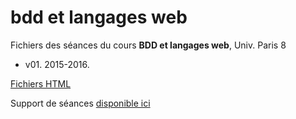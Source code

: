 # bdd et langages web

Fichiers des séances du cours **BDD et langages web**, Univ. Paris 8

- v01. 2015-2016. 

[Fichiers HTML](http://ereyes.github.io/m1-gsi)

Support de séances [disponible ici](https://docs.google.com/document/d/1iwxXq1R9-GLEB-Ml1ZT1QIPLNFwjL6UlsZMSBLADmiM/edit?usp=sharing)


